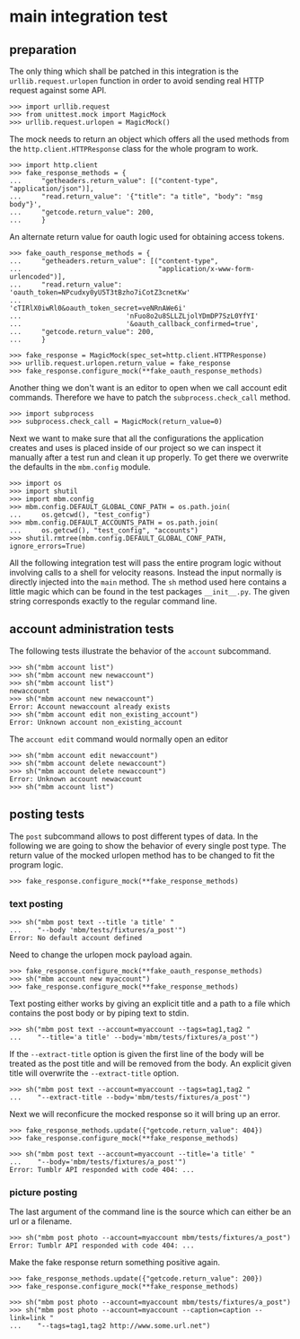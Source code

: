 # main integration test

## preparation

The only thing which shall be patched in this integration is the
`urllib.request.urlopen` function in order to avoid sending real HTTP request
against some API.

    >>> import urllib.request
    >>> from unittest.mock import MagicMock
    >>> urllib.request.urlopen = MagicMock()

The mock needs to return an object which offers all the used methods from the
`http.client.HTTPResponse` class for the whole program to work.

    >>> import http.client
    >>> fake_response_methods = {
    ...     "getheaders.return_value": [("content-type", "application/json")],
    ...     "read.return_value": '{"title": "a title", "body": "msg body"}',
    ...     "getcode.return_value": 200,
    ...     }

An alternate return value for oauth logic used for obtaining access tokens.

    >>> fake_oauth_response_methods = {
    ...     "getheaders.return_value": [("content-type",
    ...                                  "application/x-www-form-urlencoded")],
    ...     "read.return_value": 'oauth_token=NPcudxy0yU5T3tBzho7iCotZ3cnetKw'
    ...                          'cTIRlX0iwRl0&oauth_token_secret=veNRnAWe6i'
    ...                          'nFuo8o2u8SLLZLjolYDmDP7SzL0YfYI'
    ...                          '&oauth_callback_confirmed=true',
    ...     "getcode.return_value": 200,
    ...     }

    >>> fake_response = MagicMock(spec_set=http.client.HTTPResponse)
    >>> urllib.request.urlopen.return_value = fake_response
    >>> fake_response.configure_mock(**fake_oauth_response_methods)

Another thing we don't want is an editor to open when we call account edit
commands. Therefore we have to patch the `subprocess.check_call` method.

    >>> import subprocess
    >>> subprocess.check_call = MagicMock(return_value=0)

Next we want to make sure that all the configurations the application creates
and uses is placed inside of our project so we can inspect it manually after a
test run and clean it up properly. To get there we overwrite the defaults in
the `mbm.config` module.

    >>> import os
    >>> import shutil
    >>> import mbm.config
    >>> mbm.config.DEFAULT_GLOBAL_CONF_PATH = os.path.join(
    ...     os.getcwd(), "test_config")
    >>> mbm.config.DEFAULT_ACCOUNTS_PATH = os.path.join(
    ...     os.getcwd(), "test_config", "accounts")
    >>> shutil.rmtree(mbm.config.DEFAULT_GLOBAL_CONF_PATH, ignore_errors=True)

All the following integration test will pass the entire program logic without
involving calls to a shell for velocity reasons. Instead the input normally
is directly injected into the `main` method. The `sh` method used here
contains a little magic which can be found in the test packages `__init__.py`.
The given string corresponds exactly to the regular command line.

## account administration tests

The following tests illustrate the behavior of the `account` subcommand.

    >>> sh("mbm account list")
    >>> sh("mbm account new newaccount")
    >>> sh("mbm account list")
    newaccount
    >>> sh("mbm account new newaccount")
    Error: Account newaccount already exists
    >>> sh("mbm account edit non_existing_account")
    Error: Unknown account non_existing_account

The `account edit` command would normally open an editor

    >>> sh("mbm account edit newaccount")
    >>> sh("mbm account delete newaccount")
    >>> sh("mbm account delete newaccount")
    Error: Unknown account newaccount
    >>> sh("mbm account list")

## posting tests

The `post` subcommand allows to post different types of data. In the following
we are going to show the behavior of every single post type.
The return value of the mocked urlopen method has to be changed to fit the
program logic.

    >>> fake_response.configure_mock(**fake_response_methods)

### text posting

    >>> sh("mbm post text --title 'a title' "
    ...    "--body 'mbm/tests/fixtures/a_post'")
    Error: No default account defined

Need to change the urlopen mock payload again.

    >>> fake_response.configure_mock(**fake_oauth_response_methods)
    >>> sh("mbm account new myaccount")
    >>> fake_response.configure_mock(**fake_response_methods)

Text posting either works by giving an explicit title and a path to a file
which contains the post body or by piping text to stdin.

    >>> sh("mbm post text --account=myaccount --tags=tag1,tag2 "
    ...    "--title='a title' --body='mbm/tests/fixtures/a_post'")

If the `--extract-title` option is given the first line of the body will be
treated as the post title and will be removed from the body. An explicit given
title will overwrite the `--extract-title` option.

    >>> sh("mbm post text --account=myaccount --tags=tag1,tag2 "
    ...    "--extract-title --body='mbm/tests/fixtures/a_post'")

Next we will reconficure the mocked response so it will bring up an error.

    >>> fake_response_methods.update({"getcode.return_value": 404})
    >>> fake_response.configure_mock(**fake_response_methods)

    >>> sh("mbm post text --account=myaccount --title='a title' "
    ...    "--body='mbm/tests/fixtures/a_post'")
    Error: Tumblr API responded with code 404: ...

### picture posting

The last argument of the command line is the source which can either be an url
or a filename.

    >>> sh("mbm post photo --account=myaccount mbm/tests/fixtures/a_post")
    Error: Tumblr API responded with code 404: ...

Make the fake response return something positive again.

    >>> fake_response_methods.update({"getcode.return_value": 200})
    >>> fake_response.configure_mock(**fake_response_methods)

    >>> sh("mbm post photo --account=myaccount mbm/tests/fixtures/a_post")
    >>> sh("mbm post photo --account=myaccount --caption=caption --link=link "
    ...    "--tags=tag1,tag2 http://www.some.url.net")

